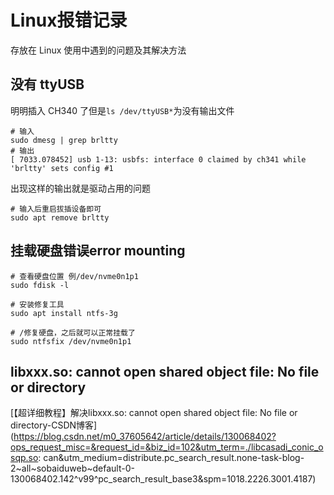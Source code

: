 # Linux报错记录

存放在 Linux 使用中遇到的问题及其解决方法

## 没有 ttyUSB

明明插入 CH340 了但是`ls /dev/ttyUSB*`为没有输出文件

```terminal
# 输入
sudo dmesg | grep brltty
# 输出
[ 7033.078452] usb 1-13: usbfs: interface 0 claimed by ch341 while 'brltty' sets config #1
```

出现这样的输出就是驱动占用的问题

```terminal
# 输入后重启拔插设备即可
sudo apt remove brltty
```

## 挂载硬盘错误error mounting

```terminal
# 查看硬盘位置 例/dev/nvme0n1p1
sudo fdisk -l

# 安装修复工具
sudo apt install ntfs-3g 

# /修复硬盘，之后就可以正常挂载了
sudo ntfsfix /dev/nvme0n1p1 
```

## libxxx.so: cannot open shared object file: No file or directory

[【超详细教程】解决libxxx.so: cannot open shared object file: No file or directory-CSDN博客](<https://blog.csdn.net/m0_37605642/article/details/130068402?ops_request_misc=&request_id=&biz_id=102&utm_term=./libcasadi_conic_osqp.so>: can&utm_medium=distribute.pc_search_result.none-task-blog-2~all~sobaiduweb~default-0-130068402.142^v99^pc_search_result_base3&spm=1018.2226.3001.4187)
